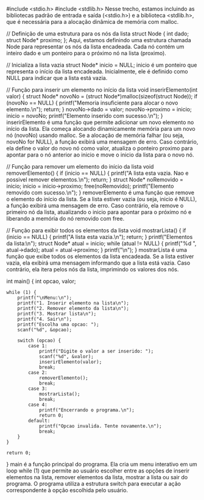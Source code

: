 
#include <stdio.h>
#include <stdlib.h>
Nesse trecho, estamos incluindo as bibliotecas padrão de entrada e saída (<stdio.h>) e a biblioteca <stdlib.h>, que é necessária para a alocação dinâmica de memória com malloc.


// Definição de uma estrutura para os nós da lista
struct Node {
    int dado;
    struct Node* proximo;
};
Aqui, estamos definindo uma estrutura chamada Node para representar os nós da lista encadeada. Cada nó contém um inteiro dado e um ponteiro para o próximo nó na lista (proximo).


// Inicializa a lista vazia
struct Node* inicio = NULL;
inicio é um ponteiro que representa o início da lista encadeada. Inicialmente, ele é definido como NULL para indicar que a lista está vazia.


// Função para inserir um elemento no início da lista
void inserirElemento(int valor) {
    struct Node* novoNo = (struct Node*)malloc(sizeof(struct Node));
    if (novoNo == NULL) {
        printf("Memoria insuficiente para alocar o novo elemento.\n");
        return;
    }
    novoNo->dado = valor;
    novoNo->proximo = inicio;
    inicio = novoNo;
    printf("Elemento inserido com sucesso.\n");
}
inserirElemento é uma função que permite adicionar um novo elemento no início da lista. Ela começa alocando dinamicamente memória para um novo nó (novoNo) usando malloc. Se a alocação de memória falhar (ou seja, novoNo for NULL), a função exibirá uma mensagem de erro. Caso contrário, ela define o valor do novo nó como valor, atualiza o ponteiro proximo para apontar para o nó anterior ao inicio e move o inicio da lista para o novo nó.


// Função para remover um elemento do início da lista
void removerElemento() {
    if (inicio == NULL) {
        printf("A lista esta vazia. Nao e possivel remover elementos.\n");
        return;
    }
    struct Node* noRemovido = inicio;
    inicio = inicio->proximo;
    free(noRemovido);
    printf("Elemento removido com sucesso.\n");
}
removerElemento é uma função que remove o elemento do início da lista. Se a lista estiver vazia (ou seja, inicio é NULL), a função exibirá uma mensagem de erro. Caso contrário, ela remove o primeiro nó da lista, atualizando o inicio para apontar para o próximo nó e liberando a memória do nó removido com free.


// Função para exibir todos os elementos da lista
void mostrarLista() {
    if (inicio == NULL) {
        printf("A lista esta vazia.\n");
        return;
    }
    printf("Elementos da lista:\n");
    struct Node* atual = inicio;
    while (atual != NULL) {
        printf("%d ", atual->dado);
        atual = atual->proximo;
    }
    printf("\n");
}
mostrarLista é uma função que exibe todos os elementos da lista encadeada. Se a lista estiver vazia, ela exibirá uma mensagem informando que a lista está vazia. Caso contrário, ela itera pelos nós da lista, imprimindo os valores dos nós.


int main() {
    int opcao, valor;

    while (1) {
        printf("\nMenu:\n");
        printf("1. Inserir elemento na lista\n");
        printf("2. Remover elemento da lista\n");
        printf("3. Mostrar lista\n");
        printf("4. Sair\n");
        printf("Escolha uma opcao: ");
        scanf("%d", &opcao);

        switch (opcao) {
            case 1:
                printf("Digite o valor a ser inserido: ");
                scanf("%d", &valor);
                inserirElemento(valor);
                break;
            case 2:
                removerElemento();
                break;
            case 3:
                mostrarLista();
                break;
            case 4:
                printf("Encerrando o programa.\n");
                return 0;
            default:
                printf("Opcao invalida. Tente novamente.\n");
                break;
        }
    }

    return 0;
}
main é a função principal do programa. Ela cria um menu interativo em um loop while (1) que permite ao usuário escolher entre as opções de inserir elementos na lista, remover elementos da lista, mostrar a lista ou sair do programa. O programa utiliza a estrutura switch para executar a ação correspondente à opção escolhida pelo usuário.